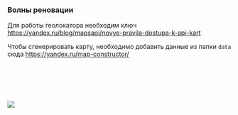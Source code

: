 ### Волны реновации

Для работы геолокатора необходим ключ https://yandex.ru/blog/mapsapi/novye-pravila-dostupa-k-api-kart

Чтобы сгенерировать карту, необходимо добавить данные из папки `data` сюда https://yandex.ru/map-constructor/

<br/><br/>
---
[![](https://habrastorage.org/webt/gz/gc/i6/gzgci6pivvdnk-gmj-kepml5q9y.gif)](https://yoomoney.ru/to/4100117863420642)
